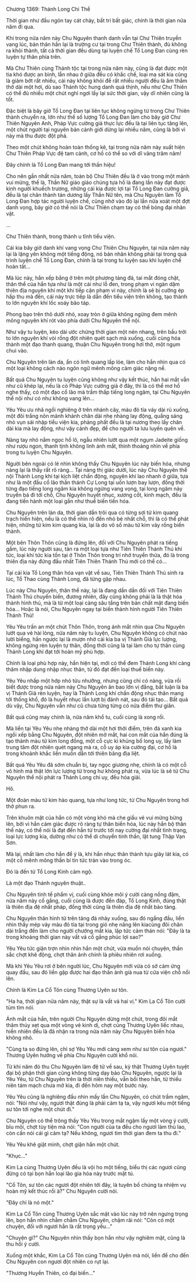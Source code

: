 




Chương 1369: Thánh Long Chi Thể


Thời gian như đầu ngón tay cát chảy, bất tri bất giác, chính là thời gian nửa năm đi qua.

Khi trong nửa năm này Chu Nguyên thanh danh vẫn tại Chư Thiên truyền vang lúc, bản thân hắn lại là trường cư tại trong Chư Thiên thành, đủ không ra khỏi thành, tất cả thời gian đều dùng tại luyện chế Tổ Long Đan cùng rèn luyện tự thân phía trên.

Mà Chư Thiên cùng Thánh tộc tại trong nửa năm này, cũng là đạt được một tia khó được an bình, lẫn nhau ở giữa đều có khắc chế, loại ma sát kia cũng là giảm bớt rất nhiều, cái này không khỏi để rất nhiều người đều là âm thầm thở dài một hơi, dù sao Thánh tộc hung danh quá thịnh, nếu như Chư Thiên có thể đủ nhiều một chút nghỉ ngơi lấy lại sức thời gian, vậy dĩ nhiên cũng là tốt.

Đặc biệt là bây giờ Tổ Long Đan tại liên tục không ngừng từ trong Chư Thiên thành chuyển ra, lớn như thế số lượng Tổ Long Đan làm cho bây giờ Chư Thiên Nguyên Anh, Pháp Vực cường giả thực lực đều là tại liên tục tăng lên, một chút người tại nguyên bản cảnh giới dừng lại nhiều năm, cũng là bởi vì này mà thu được đột phá.

Theo một chút không hoàn toàn thống kê, tại trong nửa năm này xuất hiện Chư Thiên Pháp Vực đệ tam cảnh, cơ hồ có thể so với dĩ vãng trăm năm!

Đây chính là Tổ Long Đan mang tới thần hiệu!

Cho nên gần nhất nửa năm, toàn bộ Chư Thiên đều là ở vào trong một mảnh vui mừng, thế là, Thần Nữ giáo giáo chúng tựa hồ là đang lần này đạt được kinh người khuếch trương, những cái kia được lợi tại Tổ Long Đan cường giả, đều là tại chân thành tán dương lấy Thần Nữ tên, mà Chu Nguyên làm Tổ Long Đan hợp tác người luyện chế, cũng nhờ vào đó lại lần nữa xoát một đợt danh vọng, bây giờ có thể nói là Chư Thiên chạm tay có thể bỏng đại nhân vật.

...

Chư Thiên thành, trong thành u tĩnh tiểu viện.

Cái kia bây giờ danh khí vang vọng Chư Thiên Chu Nguyên, tại nửa năm này lại là lặng yên không một tiếng động, nó bản nhân không phải tại trong quá trình luyện chế Tổ Long Đan, chính là tại trong tu luyện sau khi luyện chế hoàn tất...

Mà lúc này, hắn xếp bằng ở trên một phương tảng đá, tai mắt đóng chặt, thân thể của hắn tựa như là một cái như lỗ đen, trong phạm vi ngàn dặm thiên địa nguyên khí một khi tiếp cận phạm vi này, chính là sẽ bị cưỡng ép hấp thu mà đến, cái này trực tiếp là dẫn đến tiểu viện trên không, tạo thành to lớn nguyên khí lốc xoáy bão táp.

Phong bạo trên thô dưới nhỏ, xoay tròn ở giữa không ngừng đem mênh mông nguyên khí rót vào phía dưới Chu Nguyên thể nội.

Như vậy tu luyện, kéo dài ước chừng thời gian một nén nhang, trên bầu trời to lớn nguyên khí vòi rồng đột nhiên quét sạch mà xuống, cuối cùng hóa thành một đạo thanh quang, thuận Chu Nguyên trong hơi thở, một ngụm chui vào.

Chu Nguyên trên làn da, ẩn có linh quang lấp lóe, làm cho hắn nhìn qua có một loại không cách nào ngôn ngữ mênh mông cảm giác nặng nề.

Bất quá Chu Nguyên tu luyện cũng không như vậy kết thúc, hắn hai mắt vẫn như cũ khép lại, nếu là có Pháp Vực cường giả ở đây, thì là có thể mơ hồ nghe thấy, có một đạo cổ lão mà trầm thấp tiếng long ngâm, tại Chu Nguyên thể nội như có như không vang lên...

Yêu Yêu ưu nhã ngồi nghiêng ở trên nhánh cây, màu đỏ tía váy dài rủ xuống, một đôi trắng nõn mảnh khảnh chân dài nhẹ nhàng lay động, quầng sáng nhỏ vụn sái nhập tiểu viện kia, phảng phất đều là tại nương theo lấy chân dài kia mà lay động, như vậy cảnh đẹp, để cho người ta lưu luyến quên về.

Nàng tay nhỏ nắm ngọc hồ lô, ngẫu nhiên lướt qua một ngụm Jadeite giống như rượu ngon, thanh tịnh không linh ánh mắt, thỉnh thoảng nhìn về phía trong tu luyện Chu Nguyên.

Người bên ngoài có lẽ nhìn không thấy Chu Nguyên lúc này biến hóa, nhưng nàng lại là thấy rất rõ ràng... Tại nàng thị giác dưới, lúc này Chu Nguyên thể nội Thánh Long khí tại kịch liệt chấn động, nguyên khí lao nhanh ở giữa, tựa như là một đầu cổ lão thần thánh Cự Long tại uốn lượn bay lượn, đồng thời từng đạo tiếng long ngâm kia không ngừng vang vọng, tại long ngâm này truyền bá đi tới chỗ, Chu Nguyên huyết nhục, xương cốt, kinh mạch, đều là đang tiến hành một loại gần như thuế biến tiến hóa.

Chu Nguyên trên làn da, thời gian dần trôi qua có từng sợi tử kim quang trạch hiển hiện, nếu là có thể nhìn rõ đến nhỏ bé nhất chỗ, thì là có thể phát hiện, những tử kim kim quang kia, lại là do vô số màu tử kim vảy rồng biến thành.

Một bên Thôn Thôn cũng là đứng lên, đối với Chu Nguyên phát ra tiếng gầm, lúc này người sau, tản ra một loại tựa như Tiên Thiên Thánh Thú khí tức, loại khí tức kia tồn tại ở Thôn Thôn trong trí nhớ truyền thừa, đó là trong thiên địa này đứng đầu nhất Tiên Thiên Thánh Thú mới có thể có...

Tại cái kia Tổ Long thân hóa vạn vật về sau, Tiên Thiên Thánh Thú sinh ra lúc, Tổ Thao cùng Thánh Long, đã từng gặp nhau.

Lúc này Chu Nguyên, thân thể này, lại là đang dần dần đối với Tiên Thiên Thánh Thú chuyển biến, đương nhiên, đây cũng không phải là là thật hóa thành hình thú, mà là từ một loại càng sâu tầng trên bản chất mặt đang biến hóa... Hoặc là nói, Chu Nguyên ngay tại biến thành hình người Tiên Thiên Thánh Thú!

Yêu Yêu trấn an một chút Thôn Thôn, trong ánh mắt nhìn qua Chu Nguyên lướt qua vẻ hài lòng, nửa năm này tu luyện, Chu Nguyên không có chút nào lười biếng, hắn ngược lại là mượn nhờ cái kia ba vị Thánh Giả lực lượng, không ngừng rèn luyện tự thân, đồng thời cũng là tại làm cho tự thân cùng Thánh Long khí đạt tới hoàn mỹ phù hợp.

Chính là loại phù hợp này, hắn hiện tại, mới có thể đem Thánh Long khí càng thâm nhập dung nhập nhục thân, từ đó đạt đến loại thuế biến này.

Yêu Yêu nhấp một hớp nhỏ tửu nhưỡng, nhưng cũng chỉ có nàng, vừa rồi biết được trong nửa năm này Chu Nguyên ăn bao lớn vị đắng, bất luận là ba vị Thánh Giả rèn luyện, hay là Thánh Long khí chấn động nhục thân mang tới thống khổ, đó là huyết nhục lần lượt bị đánh nát, sau đó tái tạo... Bất quá dù vậy, Chu Nguyên vẫn như cũ chưa từng từng có nửa điểm thư giãn.

Bất quá cũng may chính là, nửa năm khổ tu, cuối cùng là xong rồi.

Mà liền tại Yêu Yêu nhẹ nhàng thở dài một hơi thời điểm, trên đá xanh kia ngồi xếp bằng Chu Nguyên, đột nhiên mở mắt, hai con mắt của hắn đúng là tạo thành màu tử kim long đồng, một cỗ cực kì khủng bố long uy, lấy làm trung tâm đột nhiên quét ngang mà ra, cỗ uy áp kia cường đại, cơ hồ là trong khoảnh khắc liền muốn dẫn tới thiên băng địa liệt.

Bất quá Yêu Yêu đã sớm chuẩn bị, tay ngọc giương nhẹ, chính là có một cỗ vô hình mà thật lớn lực lượng từ trong hư không phát ra, vừa lúc là sẽ từ Chu Nguyên thể nội phát ra Thánh Long chi uy, đều hóa giải.

Hô.

Một đoàn màu tử kim hào quang, tựa như long tức, từ Chu Nguyên trong hơi thở phun ra.

Trên khuôn mặt của hắn có một vòng khó mà che giấu vẻ vui mừng bừng lên, bởi vì hắn cảm giác được rõ ràng tự thân biến hóa, lúc này hắn bộ thân thể này, có thể nói là đạt đến hắn từ trước tới nay cường đại nhất tình trạng, loại lực lượng kia, dường như có thể di chuyển tinh thần, lật tung Thập Vạn Sơn.

Mà lại, nhất làm cho hắn để ý là, khi hắn nhục thân thành tựu giây lát kia, có một cỗ mênh mông thần bí tin tức tràn vào trong óc.

Đó là đến từ Tổ Long Kinh cảm ngộ.

Là một đạo Thánh nguyên thuật..

Chu Nguyên tinh tế phẩm vị, cuối cùng khóe môi ý cười càng nồng đậm, nửa năm này cố gắng, cuối cùng là được đền đáp, Tổ Long Kinh, đúng thật là thiên địa đệ nhất pháp, đồng thời cũng là thiên địa đệ nhất bảo tàng.

Chu Nguyên thân hình từ trên tảng đá nhảy xuống, sau đó ngẩng đầu, liền nhìn thấy mép váy màu đỏ tía tại trong gió nhẹ nâng lên kiacùng đôi chân dài trắng đến làm cho người chướng mắt kia, lập tức cảm thán nói: "Đây là ta trong khoảng thời gian này vất vả cố gắng phúc lợi sao?"

Yêu Yêu tức giận trợn nhìn nhìn hắn một chút, vừa muốn nói chuyện, thần sắc chợt khẽ động, chợt thân ảnh chính là phiêu nhiên rơi xuống.

Mà khi Yêu Yêu rơi ở bên người lúc, Chu Nguyên mới vừa có sở cảm ứng quay đầu, sau đó liền gặp được hai đạo thân ảnh già nua từ cửa viện chỗ nổi lên.

Chính là Kim La Cổ Tôn cùng Thương Uyên sư tôn.

"Ha ha, thời gian nửa năm này, thật sự là vất vả hai vị." Kim La Cổ Tôn cười tủm tỉm nói.

Ánh mắt của hắn, trên người Chu Nguyên dừng một chút, trong đôi mắt thâm thúy xẹt qua một vòng vẻ kinh dị, chợt cùng Thương Uyên liếc nhau, hiển nhiên đều là đã nhận ra trong nửa năm này Chu Nguyên biến hóa không nhỏ.

"Cùng ta so đứng lên, chỉ sợ Yêu Yêu mới càng xem như sư tôn của ngươi." Thương Uyên hướng về phía Chu Nguyên cười khổ nói.

Từ khi năm đó thu Chu Nguyên làm đệ tử về sau, kỳ thật Thương Uyên tuyệt đại bộ phận thời gian cũng không từng dạy bảo Chu Nguyên, ngược lại là Yêu Yêu, từ Chu Nguyên trên là thời niên thiếu, vẫn bồi theo hắn, từ thiếu niên tám mạch chưa mở kia, đi đến hôm nay một bước này.

Yêu Yêu cũng là nghiêng đầu nhìn mấy lần Chu Nguyên, có chút trầm ngâm, nói: "Nói như vậy, ngươi thật đúng là phải cảm tạ ta, vậy ngươi kêu một tiếng sư tôn tới nghe một chút đi."

Chu Nguyên có thể trông thấy Yêu Yêu trong mắt ngậm lấy một vòng ý cười, bĩu môi, chợt tùy tiện mà nói: "Con người của ta đều cho ngươi làm thù lao, còn cần nói cái gì cảm tạ? Nếu không, ngươi tìm thời gian đem ta thu đi."

Yêu Yêu khẽ giật mình, chợt giận hắn một chút.

"Khục..."

Kim La cùng Thương Uyên đều là vội ho một tiếng, biểu thị các ngươi cũng đừng có tại bọn hắn loại lão gia hỏa này trước mặt tú.

"Cổ Tôn, sư tôn các ngươi đột nhiên tới đây, là tuyên bố chúng ta nhiệm vụ hoàn mỹ kết thúc rồi à?" Chu Nguyên cười nói.

"Đây chỉ là nó một."

Kim La Cổ Tôn cùng Thương Uyên sắc mặt vào lúc này trở nên ngưng trọng lên, bọn hắn nhìn chằm chằm Chu Nguyên, chậm rãi nói: "Còn có một chuyện, đối với ngươi hẳn là rất trọng yếu..."

"Chuyện gì?" Chu Nguyên nhìn thấy bọn hắn như vậy nghiêm mặt, cũng là thu hồi ý cười.

Xuống một khắc, Kim La Cổ Tôn cùng Thương Uyên mà nói, liền để cho đến Chu Nguyên con ngươi đột nhiên co rụt lại.

"Thương Huyền Thiên, có đại biến..."




